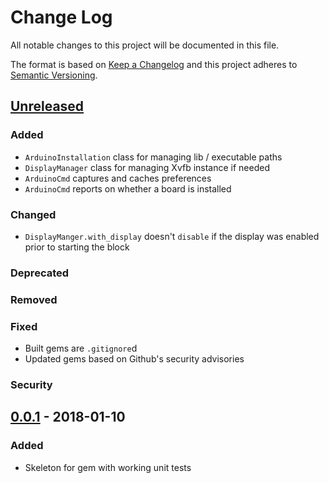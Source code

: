 # Change Log
All notable changes to this project will be documented in this file.

The format is based on [Keep a Changelog](http://keepachangelog.com/)
and this project adheres to [Semantic Versioning](http://semver.org/).

## [Unreleased]
### Added
- `ArduinoInstallation` class for managing lib / executable paths
- `DisplayManager` class for managing Xvfb instance if needed
- `ArduinoCmd` captures and caches preferences
- `ArduinoCmd` reports on whether a board is installed

### Changed
- `DisplayManger.with_display` doesn't `disable` if the display was enabled prior to starting the block

### Deprecated

### Removed

### Fixed
- Built gems are `.gitignore`d
- Updated gems based on Github's security advisories

### Security


## [0.0.1] - 2018-01-10
### Added
- Skeleton for gem with working unit tests


[Unreleased]: https://github.com/ifreecarve/arduino_ci/compare/v0.0.1...HEAD
[0.0.1]: https://github.com/ifreecarve/arduino_ci/compare/v0.0.0...v0.0.1

